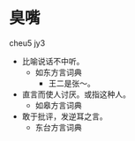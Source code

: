 # 臭嘴
cheu5 jy3
+ 比喻说话不中听。
  * 如东方言词典
    - 王二是张～。
+ 直言而使人讨厌。或指这种人。
  * 如皋方言词典
+ 敢于批评，发逆耳之言。
  * 东台方言词典
